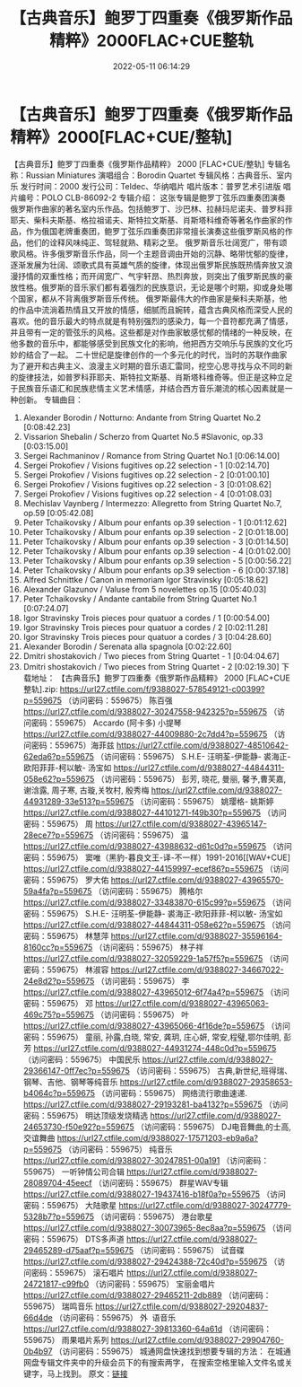 ﻿---
title: 【古典音乐】鲍罗丁四重奏《俄罗斯作品精粹》2000FLAC+CUE整轨
date: 2022-05-11 06:14:29
categories: 古典音乐、新世纪、纯音雅乐
tags: 纯音雅乐
---
# 【古典音乐】鲍罗丁四重奏《俄罗斯作品精粹》2000[FLAC+CUE/整轨]

【古典音乐】鲍罗丁四重奏《俄罗斯作品精粹》 2000
[FLAC+CUE/整轨]
专辑名称：Russian
Miniatures
演唱组合：Borodin
Quartet
专辑风格：古典音乐、室内乐
发行时间：2000
发行公司：Teldec、华纳唱片
唱片版本：普罗艺术引进版
唱片编号：POLO
CLB-86092-2
专辑介绍：
这张专辑是鲍罗丁弦乐四重奏团演奏俄罗斯作曲家的著名室内乐作品。包括鲍罗丁、沙巴林、拉赫玛尼诺夫、普罗科菲耶夫、柴科夫斯基、格拉祖诺夫、斯特拉文斯基、肖斯塔科维奇等著名作曲家的作品，作为俄国老牌重奏团，鲍罗丁弦乐四重奏团非常擅长演奏这些俄罗斯风格的作品，他们的诠释风味纯正、驾轻就熟、精彩之至。
俄罗斯音乐壮阔宽广，带有颂歌风格。许多俄罗斯音乐作品，同一个主题音调由开始的沉静、略带忧郁的旋律，逐渐发展为壮阔、颂歌式具有英雄气质的旋律，体现出俄罗斯民族既热情奔放又浪漫抒情的双重性格；而开阔宽广、气宇轩昂、热烈奔放，则突出了俄罗斯民族的豪放性格。俄罗斯的音乐家们都有着强烈的民族意识，无论是哪个时期，抑或身处哪个国家，都从不背离俄罗斯音乐传统。
俄罗斯最伟大的作曲家是柴科夫斯基，他的作品中流淌着热情且又开放的情感，细腻而且婉转，蕴含古典风格而深受人民的喜欢。他的音乐最大的特点就是有特别强烈的感染力，每一个音符都充满了情感，并且带有一定的管弦乐的风格。这些都是对作曲家敏感忧郁的情绪的一种反映，在他多数的音乐中，都能够感受到民族文化的影响，他把西方交响乐与民族的文化巧妙的结合了一起。
二十世纪是旋律创作的一个多元化的时代，当时的苏联作曲家为了避开和古典主义、浪漫主义时期的音乐语汇雷同，挖空心思寻找与众不同的新的旋律技法，如普罗科菲耶夫、斯特拉文斯基、肖斯塔科维奇等。但正是这种立足于民族音乐语汇和民族悲情主义艺术情感，并结合西方音乐潮流的核心因素就是一种创新。
专辑曲目：
01. Alexander Borodin /
Notturno: Andante from String Quartet No.2
[0:08:42.23]
02. Vissarion Shebalin /
Scherzo from Quartet No.5 #Slavonic, op.33
[0:03:15.00]
03. Sergei Rachmaninov /
Romance from String Quartet No.1
[0:06:14.00]
04. Sergei Prokofiev / Visions
fugitives op.22 selection - 1
[0:02:14.70]
05. Sergei Prokofiev / Visions
fugitives op.22 selection - 2
[0:01:00.10]
06. Sergei Prokofiev / Visions
fugitives op.22 selection - 3
[0:01:08.62]
07. Sergei Prokofiev / Visions
fugitives op.22 selection - 4
[0:01:08.03]
08. Mechislav Vaynberg /
Intermezzo: Allegretto from String Quartet No.7,
op.59
[0:05:42.08]
09. Peter Tchaikovsky / Album
pour enfants op.39 selection - 1
[0:01:12.62]
10. Peter Tchaikovsky / Album
pour enfants op.39 selection - 2
[0:01:18.00]
11. Peter Tchaikovsky / Album
pour enfants op.39 selection - 3
[0:01:14.50]
12. Peter Tchaikovsky / Album
pour enfants op.39 selection - 4
[0:01:02.00]
13. Peter Tchaikovsky / Album
pour enfants op.39 selection - 5
[0:00:56.22]
14. Peter Tchaikovsky / Album
pour enfants op.39 selection - 6
[0:00:37.18]
15. Alfred Schnittke / Canon in
memoriam lgor Stravinsky
[0:05:18.62]
16. Alexander Glazunov / Valuse
from 5 novelettes op.15
[0:05:40.03]
17. Peter Tchaikovsky / Andante
cantabile from String Quartet No.1
[0:07:24.07]
18. Igor Stravinsky Trois
pieces pour quatuor a cordes / 1
[0:00:54.00]
19. Igor Stravinsky Trois
pieces pour quatuor a cordes / 2
[0:02:11.28]
20. Igor Stravinsky Trois
pieces pour quatuor a cordes / 3
[0:04:28.60]
21. Alexander Borodin /
Serenata alla spagnola
[0:02:22.60]
22. Dmitri shostakovich / Two
pieces from String Quartet - 1
[0:04:04.67]
23. Dmitri shostakovich / Two
pieces from String Quartet - 2
[0:02:19.30]
下载地址：
【古典音乐】鲍罗丁四重奏《俄罗斯作品精粹》 2000 [FLAC+CUE整轨].zip:
https://url27.ctfile.com/f/9388027-578549121-c00399?p=559675
（访问密码：559675）
陈百强
https://url27.ctfile.com/d/9388027-30247558-942325?p=559675
（访问密码：559675）
Accardo (阿卡多)
小提琴
https://url27.ctfile.com/d/9388027-44009880-2c7dd4?p=559675
（访问密码：559675）海菲兹
https://url27.ctfile.com/d/9388027-48510642-62eda6?p=559675
（访问密码：559675）
S.H.E- 汪明荃-伊能静-
裘海正-欧阳菲菲-柯以敏- 汤宝如
https://url27.ctfile.com/d/9388027-44844311-058e62?p=559675
（访问密码：559675）
彭芳, 晓花, 曼丽, 馨予,曹芙嘉, 谢浛露, 周子寒, 古璇,关牧村,
殷秀梅
https://url27.ctfile.com/d/9388027-44931289-33e513?p=559675
（访问密码：559675）
姚璎格- 姚斯婷
https://url27.ctfile.com/d/9388027-44101271-f49b30?p=559675
（访问密码：559675）
周
https://url27.ctfile.com/d/9388027-43965147-28ece7?p=559675
（访问密码：559675）
温
https://url27.ctfile.com/d/9388027-43988632-d61c0d?p=559675
（访问密码：559675）
窦唯（黑豹-暮良文王-译-不一样）1991-2016[[WAV+CUE]
https://url27.ctfile.com/d/9388027-44159997-ecef86?p=559675
（访问密码：559675）
罗大佑
https://url27.ctfile.com/d/9388027-43965570-59a4fa?p=559675
（访问密码：559675）
腾格尔
https://url27.ctfile.com/d/9388027-33483870-615c99?p=559675
（访问密码：559675）
S.H.E-
汪明荃-伊能静- 裘海正-欧阳菲菲-柯以敏- 汤宝如
https://url27.ctfile.com/d/9388027-44844311-058e62?p=559675
（访问密码：559675）
林慧萍
https://url27.ctfile.com/d/9388027-35596164-8160cc?p=559675
（访问密码：559675）
林子祥
https://url27.ctfile.com/d/9388027-32059229-1a57f5?p=559675
（访问密码：559675）
林淑容
https://url27.ctfile.com/d/9388027-34667022-24e8d2?p=559675
（访问密码：559675）
李
https://url27.ctfile.com/d/9388027-43965012-6f74a4?p=559675
（访问密码：559675）
邓
https://url27.ctfile.com/d/9388027-43965063-469c75?p=559675
（访问密码：559675）
叶
https://url27.ctfile.com/d/9388027-43965066-4f16de?p=559675
（访问密码：559675）
童丽, 孙露,白晓, 常安, 龚玥, 庄心妍, 常安,程璧,鄂尔佳明,
彭芳
https://url27.ctfile.com/d/9388027-44931274-448c0d?p=559675
（访问密码：559675）
中国民乐
https://url27.ctfile.com/d/9388027-29366147-0ff7ec?p=559675
（访问密码：559675）
古典,新世纪,班得瑞、钢琴、吉他、钢琴等纯音乐
https://url27.ctfile.com/d/9388027-29358653-b4064c?p=559675
（访问密码：559675）
网络流行歌曲速递.
https://url27.ctfile.com/d/9388027-29193281-ba4132?p=559675
（访问密码：559675）
明达顶级发烧精选
https://url27.ctfile.com/d/9388027-24653730-f50e92?p=559675
（访问密码：559675）
DJ电音舞曲,的士高, 交谊舞曲
https://url27.ctfile.com/d/9388027-17571203-eb9a6a?p=559675
（访问密码：559675）
纯音乐
https://url27.ctfile.com/d/9388027-30247851-00a191
（访问密码：559675）
一听钟情公司合辑
https://url27.ctfile.com/d/9388027-28089704-45eecf
（访问密码：559675）
群星WAV专辑
https://url27.ctfile.com/d/9388027-19437416-b18f0a?p=559675
（访问密码：559675）
大陆歌星
https://url27.ctfile.com/d/9388027-30247779-5328b7?p=559675
（访问密码：559675）
港台歌星
https://url27.ctfile.com/d/9388027-30073965-8ec8aa?p=559675
（访问密码：559675）
DTS多声道
https://url27.ctfile.com/d/9388027-29465289-d75aaf?p=559675
（访问密码：559675）
试音碟
https://url27.ctfile.com/d/9388027-29424388-72c40d?p=559675
（访问密码：559675）
滚石唱片
https://url27.ctfile.com/d/9388027-24721817-c99fb0
（访问密码：559675）
宝丽金唱片
https://url27.ctfile.com/d/9388027-29465211-2db889
（访问密码：559675）
瑞鸣音乐
https://url27.ctfile.com/d/9388027-29204837-66d4de
（访问密码：559675）
外  语音乐
https://url27.ctfile.com/d/9388027-39813360-64a61d
（访问密码：559675）
雨果唱片系列
https://url27.ctfile.com/d/9388027-29904760-0b4b97
（访问密码：559675）
城通网盘快速找到想要专辑的方法：
在城通网盘专辑文件夹中的升级会员下的有搜索两字，
在搜索空格里输入文件名或关键字，马上找到。
原文：[链接](https://blog.sina.com.cn/s/blog_1647c7e7601030x66.html)